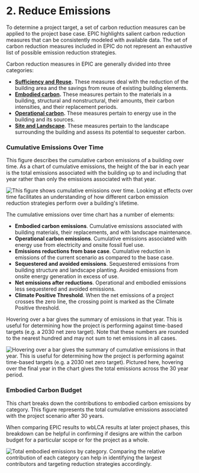 # 2. Reduce Emissions

To determine a project target, a set of carbon reduction measures can be applied to the project base case. EPIC highlights salient carbon reduction measures that can be consistently modeled with available data. The set of carbon reduction measures included in EPIC do not represent an exhaustive list of possible emission reduction strategies.

Carbon reduction measures in EPIC are generally divided into three categories:

* [**Sufficiency and Reuse**](reduction-and-reuse.md#reduction-and-reuse)**.** These measures deal with the reduction of the building area and the savings from reuse of existing building elements.
* [**Embodied carbon**](reduction-and-reuse.md#embodied-carbon-or-structure)**.** These measures pertain to the materials in a building, structural and nonstructural, their amounts, their carbon intensities, and their replacement periods.
* [**Operational carbon**](reduction-and-reuse.md#operational-carbon)**.** These measures pertain to energy use in the building and its sources.
* [**Site and Landscape**](reduction-and-reuse.md#site-and-landscape). These measures pertain to the landscape surrounding the building and assess its potential to sequester carbon.

### Cumulative Emissions Over Time

This figure describes the cumulative carbon emissions of a building over time. As a chart of cumulative emissions, the height of the bar in each year is the total emissions associated with the building up to and including that year rather than only the emissions associated with that year.

![This figure shows cumulative emissions over time. Looking at effects over time facilitates an understanding of how different carbon emission reduction strategies perform over a building's lifetime.](<../../.gitbook/assets/2022-06-01 13\_47\_31-EPIC Assessment.png>)

The cumulative emissions over time chart has a number of elements:

* **Embodied carbon emissions**. Cumulative emissions associated with building materials, their replacements, and with landscape maintenance.
* **Operational carbon emissions**. Cumulative emissions associated with energy use from electricity and onsite fossil fuel use.
* **Emissions reductions from base case**. Cumulative reduction in emissions of the current scenario as compared to the base case.
* **Sequestered and avoided emissions**. Sequestered emissions from building structure and landscape planting. Avoided emissions from onsite energy generation in excess of use.
* **Net emissions after reductions**. Operational and embodied emissions less sequestered and avoided emissions.
* **Climate Positive Threshold**. When the net emissions of a project crosses the zero line, the crossing point is marked as the Climate Positive threshold.

Hovering over a bar gives the summary of emissions in that year. This is useful for determining how the project is performing against time-based targets (e.g. a 2030 net zero target). Note that these numbers are rounded to the nearest hundred and may not sum to net emissions in all cases.

![Hovering over a bar gives the summary of cumulative emissions in that year. This is useful for determining how the project is performing against time-based targets (e.g. a 2030 net zero target). Pictured here, hovering over the final year in the chart gives the total emissions across the 30 year period.](<../../.gitbook/assets/2022-06-01 13\_48\_24-EPIC Assessment.png>)

### Embodied Carbon Budget

This chart breaks down the contributions to embodied carbon emissions by category. This figure represents the total cumulative emissions associated with the project scenario after 30 years.

When comparing EPIC results to wbLCA results at later project phases, this breakdown can be helpful in confirming if designs are within the carbon budget for a particular scope or for the project as a whole.&#x20;

![Total embodied emissions by category. Comparing the relative contribution of each category can help in identifying the largest contributors and targeting reduction strategies accordingly.](<../../.gitbook/assets/2022-06-01 13\_47\_31-EPIC Assessment-01.png>)
